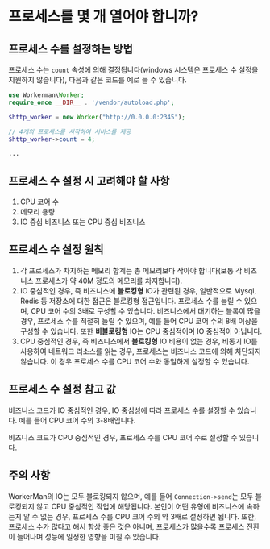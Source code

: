 # 프로세스를 몇 개 열어야 합니까?

## 프로세스 수를 설정하는 방법
프로세스 수는 ```count``` 속성에 의해 결정됩니다(windows 시스템은 프로세스 수 설정을 지원하지 않습니다), 다음과 같은 코드를 예로 들 수 있습니다.
```php
use Workerman\Worker;
require_once __DIR__ . '/vendor/autoload.php';

$http_worker = new Worker("http://0.0.0.0:2345");

// 4개의 프로세스를 시작하여 서비스를 제공
$http_worker->count = 4;

...
```

## 프로세스 수 설정 시 고려해야 할 사항
1. CPU 코어 수
2. 메모리 용량
3. IO 중심 비즈니스 또는 CPU 중심 비즈니스

## 프로세스 수 설정 원칙
1. 각 프로세스가 차지하는 메모리 합계는 총 메모리보다 작아야 합니다(보통 각 비즈니스 프로세스가 약 40M 정도의 메모리를 차지합니다).
2. IO 중심적인 경우, 즉 비즈니스에 **블로킹형** IO가 관련된 경우, 일반적으로 Mysql, Redis 등 저장소에 대한 접근은 블로킹형 접근입니다. 프로세스 수를 늘릴 수 있으며, CPU 코어 수의 3배로 구성할 수 있습니다. 비즈니스에서 대기하는 블록이 많을 경우, 프로세스 수를 적절히 늘릴 수 있으며, 예를 들어 CPU 코어 수의 8배 이상을 구성할 수 있습니다. 또한 **비블로킹형** IO는 CPU 중심적이며 IO 중심적이 아닙니다.
3. CPU 중심적인 경우, 즉 비즈니스에서 **블로킹형** IO 비용이 없는 경우, 비동기 IO를 사용하여 네트워크 리소스를 읽는 경우, 프로세스는 비즈니스 코드에 의해 차단되지 않습니다. 이 경우 프로세스 수를 CPU 코어 수와 동일하게 설정할 수 있습니다.

## 프로세스 수 설정 참고 값
비즈니스 코드가 IO 중심적인 경우, IO 중심성에 따라 프로세스 수를 설정할 수 있습니다. 예를 들어 CPU 코어 수의 3-8배입니다.

비즈니스 코드가 CPU 중심적인 경우, 프로세스 수를 CPU 코어 수로 설정할 수 있습니다.

## 주의 사항
WorkerMan의 IO는 모두 블로킹되지 않으며, 예를 들어 ```Connection->send```는 모두 블로킹되지 않고 CPU 중심적인 작업에 해당됩니다. 본인이 어떤 유형에 비즈니스에 속하는지 알 수 없는 경우, 프로세스 수를 CPU 코어 수의 약 3배로 설정하면 됩니다. 또한, 프로세스 수가 많다고 해서 항상 좋은 것은 아니며, 프로세스가 많을수록 프로세스 전환이 늘어나며 성능에 일정한 영향을 미칠 수 있습니다.
